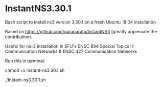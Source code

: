 # InstantNS3.30.1
Bash script to install ns3 version 3.30.1 on a fresh Ubuntu 18.04 installation

Based on https://github.com/paraparata/InstantNS3 (greatly appreciate the contribution).

Useful for ns-3 installation in SFU's ENSC 894 Special Topics II: Communication Networks & ENSC 427 Communication Networks

Run this in terminal:

chmod +x Instant-ns3.30.1.sh

./Instant-ns3.30.1.sh
